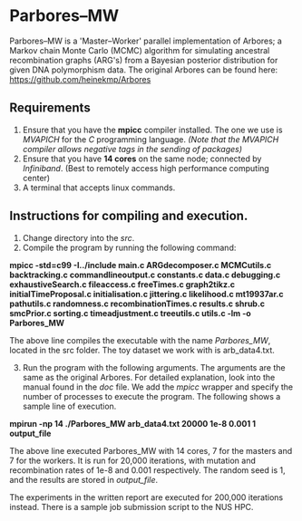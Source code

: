 # Parbores–MW

Parbores–MW is a 'Master–Worker' parallel implementation of Arbores; a Markov chain Monte Carlo (MCMC) algorithm for simulating ancestral
recombination graphs (ARG's) from a Bayesian posterior distribution for given
DNA polymorphism data. The original Arbores can be found here:
https://github.com/heinekmp/Arbores

## Requirements

1. Ensure that you have the **mpicc** compiler installed. The one we use is *MVAPICH* for the *C* programming language.
*(Note that the MVAPICH compiler allows negative tags in the sending of packages)*
2. Ensure that you have **14 cores** on the same node; connected by *Infiniband*. (Best to remotely access high performance computing center)
3. A terminal that accepts linux commands.

## Instructions for compiling and execution.

1. Change directory into the *src*.
2. Compile the program by running the following command: 

**mpicc -std=c99 -I../include main.c ARGdecomposer.c MCMCutils.c backtracking.c commandlineoutput.c constants.c data.c debugging.c exhaustiveSearch.c fileaccess.c freeTimes.c graph2tikz.c initialTimeProposal.c initialisation.c jittering.c likelihood.c mt19937ar.c pathutils.c randomness.c recombinationTimes.c results.c shrub.c smcPrior.c sorting.c timeadjustment.c treeutils.c utils.c -lm -o Parbores_MW**

The above line compiles the executable with the name *Parbores_MW*, located in the src folder. The toy dataset we work with is arb_data4.txt.

3. Run the program with the following arguments. The arguments are the same as the original Arbores. For detailed explanation, look into the manual found in the *doc* file. We add the *mpicc* wrapper and specify the number of processes to execute the program. The following shows a sample line of execution.

**mpirun -np 14 ./Parbores_MW arb_data4.txt 20000 1e-8 0.001 1 output_file**

The above line executed Parbores_MW with 14 cores, 7 for the masters and 7 for the workers. It is run for 20,000 iterations, with mutation and recombination rates of 1e-8 and 0.001 respectively. The random seed is 1, and the results are stored in *output_file*. 

The experiments in the written report are executed for 200,000 iterations instead.
There is a sample job submission script to the NUS HPC.
